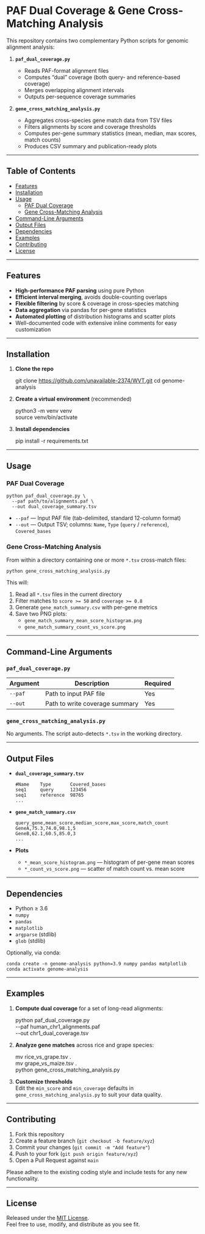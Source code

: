 # PAF Dual Coverage & Gene Cross-Matching Analysis

This repository contains two complementary Python scripts for genomic alignment analysis:

1. **`paf_dual_coverage.py`**  
   - Reads PAF-format alignment files  
   - Computes “dual” coverage (both query- and reference-based coverage)  
   - Merges overlapping alignment intervals  
   - Outputs per-sequence coverage summaries  

2. **`gene_cross_matching_analysis.py`**  
   - Aggregates cross-species gene match data from TSV files  
   - Filters alignments by score and coverage thresholds  
   - Computes per-gene summary statistics (mean, median, max scores, match counts)  
   - Produces CSV summary and publication-ready plots  

---

## Table of Contents

- [Features](#features)  
- [Installation](#installation)  
- [Usage](#usage)  
  - [PAF Dual Coverage](#paf-dual-coverage)  
  - [Gene Cross-Matching Analysis](#gene-cross-matching-analysis)  
- [Command-Line Arguments](#command-line-arguments)  
- [Output Files](#output-files)  
- [Dependencies](#dependencies)  
- [Examples](#examples)  
- [Contributing](#contributing)  
- [License](#license)  

---

## Features

- **High-performance PAF parsing** using pure Python  
- **Efficient interval merging**, avoids double-counting overlaps  
- **Flexible filtering** by score & coverage in cross-species matching  
- **Data aggregation** via pandas for per-gene statistics  
- **Automated plotting** of distribution histograms and scatter plots  
- Well-documented code with extensive inline comments for easy customization  

---

## Installation

1. **Clone the repo**  
    
      git clone https://github.com/unavailable-2374/WVT.git
      cd genome-analysis   

3. **Create a virtual environment** (recommended)  
    
   python3 -m venv venv  
   source venv/bin/activate  

4. **Install dependencies**  
    
   pip install -r requirements.txt  

---

## Usage

### PAF Dual Coverage

    python paf_dual_coverage.py \
      --paf path/to/alignments.paf \
      --out dual_coverage_summary.tsv

- `--paf` — Input PAF file (tab-delimited, standard 12-column format)  
- `--out` — Output TSV; columns: `Name`, `Type` (`query` / `reference`), `Covered_bases`

### Gene Cross-Matching Analysis

From within a directory containing one or more `*.tsv` cross-match files:

    python gene_cross_matching_analysis.py

This will:

1. Read all `*.tsv` files in the current directory  
2. Filter matches to `score >= 50` and `coverage >= 0.8`  
3. Generate `gene_match_summary.csv` with per-gene metrics  
4. Save two PNG plots:  
   - `gene_match_summary_mean_score_histogram.png`  
   - `gene_match_summary_count_vs_score.png`

---

## Command-Line Arguments

### `paf_dual_coverage.py`

| Argument | Description                    | Required |
| -------- | ------------------------------ | -------- |
| `--paf`  | Path to input PAF file         | Yes      |
| `--out`  | Path to write coverage summary | Yes      |

### `gene_cross_matching_analysis.py`

No arguments. The script auto-detects `*.tsv` in the working directory.

---

## Output Files

- **`dual_coverage_summary.tsv`**  
      
      #Name    Type       Covered_bases  
      seq1     query      123456  
      seq1     reference  98765  
      ...  

- **`gene_match_summary.csv`**  
      
      query_gene,mean_score,median_score,max_score,match_count  
      GeneA,75.3,74.0,98.1,5  
      GeneB,62.1,60.5,85.0,3  
      ...  

- **Plots**  
  - `*_mean_score_histogram.png` — histogram of per-gene mean scores  
  - `*_count_vs_score.png`    — scatter of match count vs. mean score  

---

## Dependencies

- Python ≥ 3.6  
- `numpy`  
- `pandas`  
- `matplotlib`  
- `argparse` (stdlib)  
- `glob` (stdlib)  

Optionally, via conda:

    conda create -n genome-analysis python=3.9 numpy pandas matplotlib  
    conda activate genome-analysis  

---

## Examples

1. **Compute dual coverage** for a set of long-read alignments:  
      
      python paf_dual_coverage.py \
        --paf human_chr1_alignments.paf \
        --out chr1_dual_coverage.tsv  

2. **Analyze gene matches** across rice and grape species:  
      
      mv rice_vs_grape.tsv .  
      mv grape_vs_maize.tsv .  
      python gene_cross_matching_analysis.py  

3. **Customize thresholds**  
   Edit the `min_score` and `min_coverage` defaults in  
   `gene_cross_matching_analysis.py` to suit your data quality.

---

## Contributing

1. Fork this repository  
2. Create a feature branch (`git checkout -b feature/xyz`)  
3. Commit your changes (`git commit -m "Add feature"`)  
4. Push to your fork (`git push origin feature/xyz`)  
5. Open a Pull Request against `main`  

Please adhere to the existing coding style and include tests for any new functionality.

---

## License

Released under the [MIT License](LICENSE).  
Feel free to use, modify, and distribute as you see fit.
